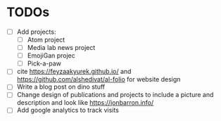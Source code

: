 # TODOs 
- [ ] Add projects: 
    - [ ] Atom project 
    - [ ] Media lab news project 
    - [ ] EmojiGan projec
    - [ ] Pick-a-paw
- [ ] cite https://feyzaakyurek.github.io/ and https://github.com/alshedivat/al-folio for website design
- [ ] Write a blog post on dino stuff 
- [ ] Change design of publications and projects to include a picture and description and look like https://jonbarron.info/ 
- [ ] Add google analytics to track visits